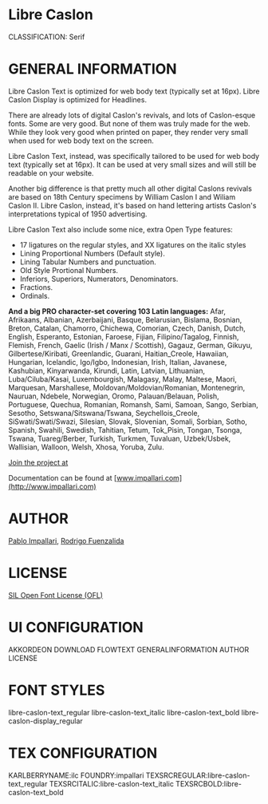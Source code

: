 Libre Caslon
============
CLASSIFICATION: Serif

GENERAL INFORMATION
===================
Libre Caslon Text is optimized for web body text (typically set at 16px).
Libre Caslon Display is optimized for Headlines.

There are already lots of digital Caslon's revivals, and lots of Caslon-esque
fonts. Some are very good. But none of them was truly made for the web.
While they look very good when printed on paper, they render very small when
used for web body text on the screen.

Libre Caslon Text, instead, was specifically tailored to be used for web body
text (typically set at 16px). It can be used at very small sizes and will still
be readable on your website.

Another big difference is that pretty much all other digital Caslons revivals
are based on 18th Century specimens by William Caslon I and Wiliam Caslon II.
Libre Caslon, instead, it's based on hand lettering artists Caslon's
interpretations typical of 1950 advertising. 

Libre Caslon Text also include some nice, extra Open Type features:

* 17 ligatures on the regular styles, and XX ligatures on the italic styles
* Lining Proportional Numbers (Default style).
* Lining Tabular Numbers and punctuation.
* Old Style Prortional Numbers.
* Inferiors, Superiors, Numerators, Denominators.
* Fractions.
* Ordinals.

**And a big PRO character-set covering 103 Latin languages:** Afar, Afrikaans,
Albanian, Azerbaijani, Basque, Belarusian, Bislama, Bosnian, Breton, Catalan,
Chamorro, Chichewa, Comorian, Czech, Danish, Dutch, English, Esperanto,
Estonian, Faroese, Fijian, Filipino/Tagalog, Finnish, Flemish, French, Gaelic
(Irish / Manx / Scottish), Gagauz, German, Gikuyu, Gilbertese/Kiribati,
Greenlandic, Guarani, Haitian_Creole, Hawaiian, Hungarian, Icelandic,
Igo/Igbo, Indonesian, Irish, Italian, Javanese, Kashubian, Kinyarwanda,
Kirundi, Latin, Latvian, Lithuanian, Luba/Ciluba/Kasai, Luxembourgish,
Malagasy, Malay, Maltese, Maori, Marquesan, Marshallese,
Moldovan/Moldovian/Romanian, Montenegrin, Nauruan, Ndebele, Norwegian, Oromo,
Palauan/Belauan, Polish, Portuguese, Quechua, Romanian, Romansh, Sami, Samoan,
Sango, Serbian, Sesotho, Setswana/Sitswana/Tswana, Seychellois_Creole,
SiSwati/Swati/Swazi, Silesian, Slovak, Slovenian, Somali, Sorbian, Sotho,
Spanish, Swahili, Swedish, Tahitian, Tetum, Tok_Pisin, Tongan, Tsonga, Tswana,
Tuareg/Berber, Turkish, Turkmen, Tuvaluan, Uzbek/Usbek, Wallisian, Walloon,
Welsh, Xhosa, Yoruba, Zulu.

[Join the project at](http://www.impallari.com/projects/overview/libre-caslon-display-and-text)

Documentation can be found at [www.impallari.com](http://www.impallari.com)

AUTHOR
======
[Pablo Impallari](http://www.impallari.com),
[Rodrigo Fuenzalida](http://www.rfuenzalida.com)

LICENSE
=======
[SIL Open Font License (OFL)](http://scripts.sil.org/OFL)


UI CONFIGURATION
================
AKKORDEON
DOWNLOAD
FLOWTEXT
GENERALINFORMATION
AUTHOR
LICENSE


FONT STYLES
===========
libre-caslon-text_regular
libre-caslon-text_italic
libre-caslon-text_bold
    libre-caslon-display_regular


TEX CONFIGURATION
=================
KARLBERRYNAME:ilc
FOUNDRY:impallari
TEXSRCREGULAR:libre-caslon-text_regular
TEXSRCITALIC:libre-caslon-text_italic
TEXSRCBOLD:libre-caslon-text_bold



